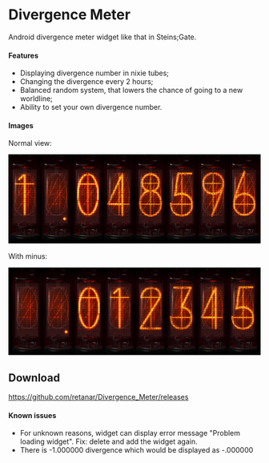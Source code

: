 # Divergence Meter
Android divergence meter widget like that in Steins;Gate.

#### Features
- Displaying divergence number in nixie tubes;
- Changing the divergence every 2 hours;
- Balanced random system, that lowers the chance of going to a new worldline;
- Ability to set your own divergence number.

#### Images
Normal view:

![widget preview](app/src/main/res/drawable-nodpi/nixie_appwidget_preview.jpg)

With minus:

![minus preview](app/src/main/res/drawable-nodpi/appwidget_minus_preview.jpg)

## Download
https://github.com/retanar/Divergence_Meter/releases

#### Known issues
- For unknown reasons, widget can display error message "Problem loading widget". Fix: delete and add the widget again.
- There is -1.000000 divergence which would be displayed as -.000000
